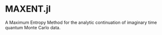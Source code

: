 # MAXENT.jl
A Maximum Entropy Method for the analytic continuation of imaginary time quantum Monte Carlo data.

